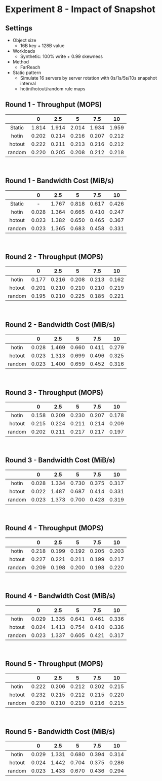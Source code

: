 # Experiment 8 - Impact of Snapshot

## Settings

- Object size
  + 16B key + 128B value
- Workloads
  + Synthetic: 100% write + 0.99 skewness
- Method
  + FarReach
- Static pattern
	+ Simulate 16 servers by server rotation with 0s/1s/5s/10s snapshot interval
	+ hotin/hotout/random rule maps

## Round 1 - Throughput (MOPS)
|   | 0 | 2.5 | 5 | 7.5 | 10 |
|:-:|:------:|:-------:|:------:|:-------:|:-------:|
| Static | 1.814 | 1.914 | 2.014 | 1.934 | 1.959 |
| hotin  | 0.202 | 0.214 | 0.216 | 0.207 | 0.212 |
| hotout | 0.222 | 0.211 | 0.213 | 0.216 | 0.212 |
| random | 0.220 | 0.205 | 0.208 | 0.212 | 0.218 |
</br>

## Round 1 - Bandwidth Cost (MiB/s)
|   | 0 | 2.5 | 5 | 7.5 | 10 |
|:-:|:------:|:-------:|:------:|:-------:|:-------:|
| Static | - | 1.767 | 0.818 | 0.617 | 0.426 |
| hotin  | 0.028 | 1.364 | 0.665 | 0.410 | 0.247 |
| hotout | 0.023 | 1.382 | 0.650 | 0.465 | 0.367 |
| random | 0.023 | 1.365 | 0.683 | 0.458 | 0.331 |
</br>

## Round 2 - Throughput (MOPS)
|   | 0 | 2.5 | 5 | 7.5 | 10 |
|:-:|:------:|:-------:|:------:|:-------:|:-------:|
| hotin  | 0.177 | 0.216 | 0.208 | 0.213 | 0.162 |
| hotout | 0.201 | 0.210 | 0.210 | 0.210 | 0.219 |
| random | 0.195 | 0.210 | 0.225 | 0.185 | 0.221 |
</br>

## Round 2 - Bandwidth Cost (MiB/s)
|   | 0 | 2.5 | 5 | 7.5 | 10 |
|:-:|:------:|:-------:|:------:|:-------:|:-------:|
| hotin  | 0.028 | 1.469 | 0.660 | 0.411 | 0.279 |
| hotout | 0.023 | 1.313 | 0.699 | 0.496 | 0.325 |
| random | 0.023 | 1.400 | 0.659 | 0.452 | 0.316 |
</br>

## Round 3 - Throughput (MOPS)
|   | 0 | 2.5 | 5 | 7.5 | 10 |
|:-:|:------:|:-------:|:------:|:-------:|:-------:|
| hotin  | 0.158 | 0.209 | 0.230 | 0.207 | 0.178 |
| hotout | 0.215 | 0.224 | 0.211 | 0.214 | 0.209 |
| random | 0.202 | 0.211 | 0.217 | 0.217 | 0.197 |
</br>

## Round 3 - Bandwidth Cost (MiB/s)
|   | 0 | 2.5 | 5 | 7.5 | 10 |
|:-:|:------:|:-------:|:------:|:-------:|:-------:|
| hotin  | 0.028 | 1.334 | 0.730 | 0.375 | 0.317 |
| hotout | 0.022 | 1.487 | 0.687 | 0.414 | 0.331 |
| random | 0.023 | 1.373 | 0.700 | 0.428 | 0.319 |
</br>

## Round 4 - Throughput (MOPS)
|   | 0 | 2.5 | 5 | 7.5 | 10 |
|:-:|:------:|:-------:|:------:|:-------:|:-------:|
| hotin  | 0.218 | 0.199 | 0.192 | 0.205 | 0.203 |
| hotout | 0.227 | 0.221 | 0.211 | 0.199 | 0.217 |
| random | 0.209 | 0.198 | 0.200 | 0.198 | 0.220 |
</br>

## Round 4 - Bandwidth Cost (MiB/s)
|   | 0 | 2.5 | 5 | 7.5 | 10 |
|:-:|:------:|:-------:|:------:|:-------:|:-------:|
| hotin  | 0.029 | 1.335 | 0.641 | 0.461 | 0.336 |
| hotout | 0.024 | 1.413 | 0.754 | 0.410 | 0.336 |
| random | 0.023 | 1.337 | 0.605 | 0.421 | 0.317 |
</br>

## Round 5 - Throughput (MOPS)
|   | 0 | 2.5 | 5 | 7.5 | 10 |
|:-:|:------:|:-------:|:------:|:-------:|:-------:|
| hotin  | 0.222 | 0.206 | 0.212 | 0.202 | 0.215 |
| hotout | 0.232 | 0.215 | 0.212 | 0.215 | 0.220 |
| random | 0.230 | 0.210 | 0.219 | 0.216 | 0.215 |
</br>

## Round 5 - Bandwidth Cost (MiB/s)
|   | 0 | 2.5 | 5 | 7.5 | 10 |
|:-:|:------:|:-------:|:------:|:-------:|:-------:|
| hotin  | 0.029 | 1.331 | 0.680 | 0.394 | 0.314 |
| hotout | 0.024 | 1.442 | 0.704 | 0.375 | 0.286 |
| random | 0.023 | 1.433 | 0.670 | 0.436 | 0.294 |
</br>